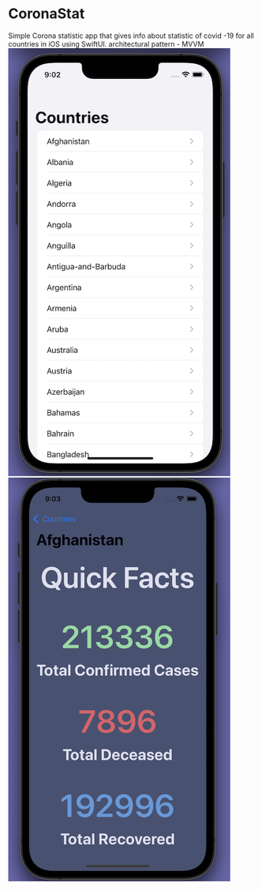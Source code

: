 # CoronaStat
Simple Corona statistic app that gives info about statistic of covid -19 for all countries in iOS using SwiftUI.
architectural pattern -  MVVM
![alt text](https://github.com/raj-engineer/CoronaStat/blob/main/CoronaStat/Screenshots/Screenshot%202023-04-18%20at%209.02.34%20PM.png)                 ![alt text](https://github.com/raj-engineer/CoronaStat/blob/main/CoronaStat/Screenshots/Screenshot%202023-04-18%20at%209.03.46%20PM.png)
